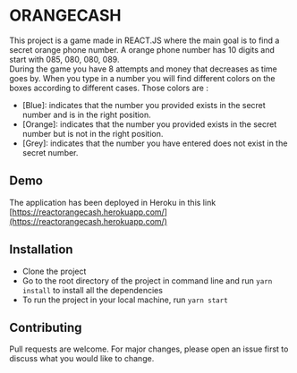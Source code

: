 # ORANGECASH

This project is a game made in REACT.JS where the main goal is to find a secret orange phone number. 
A orange phone number has 10 digits and start with 085, 080, 080, 089.  
During the game you have 8 attempts and money that decreases as time goes by. When you type in a number you will find different colors on the boxes according to different cases.
Those colors are : 
- [Blue]: indicates that the number you provided exists in the secret number and is in the right position.
- [Orange]: indicates that the number you provided exists in the secret number but is not in the right position.
- [Grey]: indicates that the number you have entered does not exist in the secret number.

## Demo 

The application has been deployed in Heroku in this link [https://reactorangecash.herokuapp.com/](https://reactorangecash.herokuapp.com/)

## Installation

- Clone the project 
- Go to the root directory of the project in command line and run `yarn install` to install all the dependencies
- To run the project in your local machine, run `yarn start`

## Contributing
Pull requests are welcome. For major changes, please open an issue first to discuss what you would like to change.


